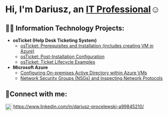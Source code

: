 <h1>Hi, I'm Dariusz, an <a href="https://www.linkedin.com/in/dariusz-procelewski-a99845210/">IT Professional</a>☺</h1>

<h2>👨‍💻 Information Technology Projects:</h2>

- <b>osTicket (Help Desk Ticketing System)</b>
  - [osTicket: Prerequisites and Installation (includes creating VM in Azure) ](https://github.com/DariuszProcelewski/osticket-prereqs)
  - [osTicket: Post-Installation Configuration](https://github.com/DariuszProcelewski/post-install-config)
  - [osTicket: Ticket Lifecycle Examples](https://github.com/DariuszProcelewski/ticket-lifecycle)
- <b>Microsoft Azure</b>
  - [Configuring On-premises Active Directory within Azure VMs](https://github.com/DariuszProcelewski/configure-ad)
  - [Network Security Groups (NSGs) and Inspecting Network Protocols](https://github.com/DariuszProcelewski/azure-network-protocols)

<h2>🤳Connect with me:</h2>

<img align="left" alt="[https://www.linkedin.com/in/dariusz-procelewski-a99845210)" width="22px" src="https://cdn.jsdelivr.net/npm/simple-icons@v3/icons/linkedin.svg" /> https://www.linkedin.com/in/dariusz-procelewski-a99845210/
